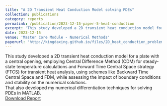 ```yaml
---
title: "A 2D Transient Heat Conduction Model solving PDEs"
collection: publications
category: reports
permalink: /publication/2023-12-15-paper-5-heat-conduction
excerpt: 'This study developed a 2D transient heat conduction model for a plate with a central opening, employing CDM and FTCS'
date: 2023-12-15
venue: 'Master Core Module - Numerical Methods'
paperurl: 'http://kingdaxing.github.io/files/2D_heat_conduction_problem.pdf'
---
```


This study developed a 2D transient heat conduction model for a plate with a central opening, employing Central Difference Method (CDM) for steady-state temperature calculations and Forward Time Central Space strategy (FTCS) for transient heat analysis, using schemes like Backward Time Central Space and FDM, while assessing the impact of boundary conditions and stability on the numerical solutions. <br/>
That also developed my numerical differentiation techniques for solving PDEs in MATLAB. <br/>
[Download Report](http://kingdaxing.github.io/files/2D_heat_conduction_problem.pdf)
